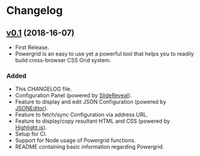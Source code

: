 # Changelog

## [v0.1](https://github.com/zs/powergrid/compare/a4564a21ce48789309b1df4d7f3246f51b15e1fe...d81d37bf2e83b374b8f3a275340d84ff21728e07) (2018-16-07)
- First Release. 
- Powergrid is an easy to use yet a powerful tool that helps you to readily build cross-browser CSS Grid system. 

### Added
- This CHANGELOG file.
- Configuration Panel (powered by [SlideReveal](https://github.com/nnattawat/slideReveal)).
- Feature to display and edit JSON Configuration (powered by [JSONEditor](https://github.com/josdejong/jsoneditor)).
- Feature to fetch/sync Configuration via address URL.
- Feature to display/copy resultant HTML and CSS (powered by [Highlight.js](https://github.com/isagalaev/highlight.js)).
- Setup for CI.
- Support for Node usage of Powergrid functions.
- README containing basic information regarding Powergrid.